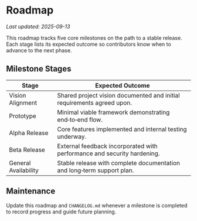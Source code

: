 # Roadmap

_Last updated: 2025-09-13_

This roadmap tracks five core milestones on the path to a stable release. Each stage lists its expected outcome so contributors know when to advance to the next phase.

## Milestone Stages

| Stage | Expected Outcome |
| --- | --- |
| Vision Alignment | Shared project vision documented and initial requirements agreed upon. |
| Prototype | Minimal viable framework demonstrating end‑to‑end flow. |
| Alpha Release | Core features implemented and internal testing underway. |
| Beta Release | External feedback incorporated with performance and security hardening. |
| General Availability | Stable release with complete documentation and long‑term support plan. |

## Maintenance

Update this roadmap and `CHANGELOG.md` whenever a milestone is completed to record progress and guide future planning.
